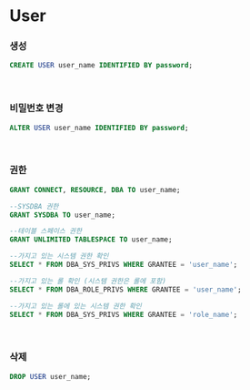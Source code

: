 User
===

### 생성
```sql
CREATE USER user_name IDENTIFIED BY password;
```

<br>

### 비밀번호 변경
```sql
ALTER USER user_name IDENTIFIED BY password;
```

<br>

### 권한
```sql
GRANT CONNECT, RESOURCE, DBA TO user_name;

--SYSDBA 권한
GRANT SYSDBA TO user_name;

--테이블 스페이스 권한
GRANT UNLIMITED TABLESPACE TO user_name;

--가지고 있는 시스템 권한 확인
SELECT * FROM DBA_SYS_PRIVS WHERE GRANTEE = 'user_name';

--가지고 있는 롤 확인 (시스템 권한은 롤에 포함)
SELECT * FROM DBA_ROLE_PRIVS WHERE GRANTEE = 'user_name';

--가지고 있는 롤에 있는 시스템 권한 확인
SELECT * FROM DBA_SYS_PRIVS WHERE GRANTEE = 'role_name';
```

<br>

### 삭제
```sql
DROP USER user_name;
```

<br>

### 
